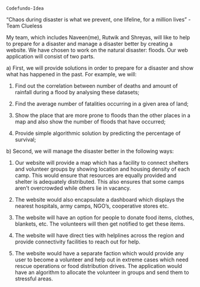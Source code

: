                                                                   Codefundo-Idea
                                                                  
 “Chaos during disaster is what we prevent, one lifeline, for a million lives”
                                                                                                                            -Team Clueless
                                                                                                                            
My team, which includes Naveen(me), Rutwik and Shreyas, will like to help to prepare for a disaster and manage a disaster better by creating a website. We have chosen to work on the natural disaster: floods. Our web application will consist of two parts.

a) First, we will provide solutions in order to prepare for a disaster and show what has happened in the past. For example, we will: 

1.	Find out the correlation between number of deaths and amount of rainfall during a flood by analysing these datasets;

2.	Find the average number of fatalities occurring in a given area of land;


3.	Show the place that are more prone to floods than the other places in a map and also show the number of floods that have occurred;

4.	Provide simple algorithmic solution by predicting the percentage of survival;


b) Second, we will manage the disaster better in the following ways:

1.	Our website will provide a map which has a facility to connect shelters and volunteer groups by showing location and housing density of each camp. This would ensure that resources are equally provided and shelter is adequately distributed. This also ensures that some camps aren’t overcrowded while others lie in vacancy. 
 
2.	The website would also encapsulate a dashboard which displays the nearest hospitals, army camps, NGO’s, cooperative stores etc. 


3.	The website will have an option for people to donate food items, clothes, blankets, etc. The volunteers will then get notified to get these items.

4.	The website will have direct ties with helplines across the region and provide connectivity facilities to reach out for help. 


5.	The website would have a separate faction which would provide any user to become a volunteer and help out in extreme cases which need rescue operations or food distribution drives. The application would have an algorithm to allocate the volunteer in groups and send them to stressful areas. 
